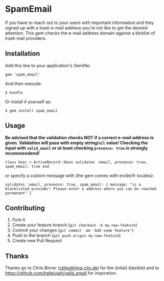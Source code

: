 # SpamEmail

If you have to reach out to your users with important information and they signed up with a
trash e-mail address you're not like to get the desired attention. This gem checks the e-mail
address domain against a blcklist of trash mail providers.

## Installation

Add this line to your application's Gemfile:

    gem 'spam_email'

And then execute:

    $ bundle

Or install it yourself as:

    $ gem install spam_email

## Usage

**Be advised that the validation checks NOT if a correct e-mail address is given.
Validation will pass with empty string/`nil` value! Checking the input with
`valid_email` or at least checking `presence: true` is strongly recommendend!**

``class User < ActiveRecord::Base
  validates :email, presence: true, spam_email: true
end
``

or specify a custom message with (the gem comes with en/de/fr locales):

`validates :email, presence: true, spam_email: { message: "is a blacklisted provider! Please enter a address where you can be reached permanent" }`

## Contributing

1. Fork it
2. Create your feature branch (`git checkout -b my-new-feature`)
3. Commit your changes (`git commit -am 'Add some feature'`)
4. Push to the branch (`git push origin my-new-feature`)
5. Create new Pull Request

## Thanks

Thanks go to Chris Birner (cbhp@lima-city.de) for the (inital) blacklist and
to https://github.com/hallelujah/valid_email for inspiration.